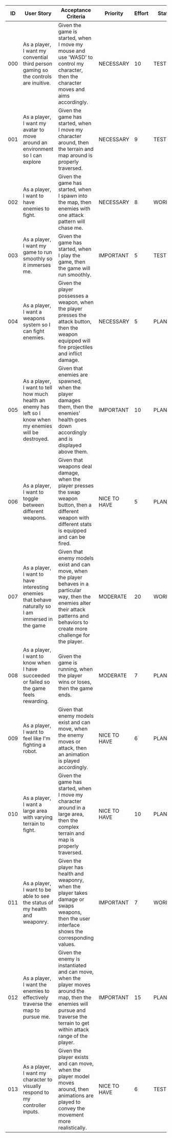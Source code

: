 | ID  | User Story                                                                                                 | Acceptance Criteria                                                                                                                                                                          | Priority     | Effort | Status  | 
|-----|------------------------------------------------------------------------------------------------------------|----------------------------------------------------------------------------------------------------------------------------------------------------------------------------------------------|--------------|--------|---------| 
| 000 | As a player, I want my convential third person gaming so the controls are inuitive.                        | Given the game is started, when I move my mouse and use 'WASD' to control my character, then the character moves and aims accordingly.                                                       | NECESSARY    | 10     | TESTING | 
| 001 | As a player, I want my avatar to move around an environment so I can explore                               | Given the game has started, when I move my character around, then the terrain and map around is properly traversed.                                                                          | NECESSARY    | 9      | TESTING | 
| 002 | As a player, I want to have enemies to fight.                                                              | Given the game has started, when I spawn into the map, then enemies with one attack pattern will chase me.                                                                                   | NECESSARY    | 8      | WORKING | 
| 003 | As a player, I want my game to run smoothly so it immerses me.                                             | Given the game has started, when I play the game, then the game will run smoothly.                                                                                                           | IMPORTANT    | 5      | TESTING | 
| 004 | As a player, I want a weapons system so I can fight enemies.                                               | Given the player possesses a weapon, when the player presses the attack button, then the weapon equipped will fire projectiles and inflict damage.                                           | NECESSARY    | 5      | PLANNED | 
| 005 | As a player, I want to tell how much health an enemy has left so I know when my enemies will be destroyed. | Given that enemies are spawned, when the player damages them, then the enemies' health goes down accordingly and is displayed above them.                                                    | IMPORTANT    | 10     | PLANNED | 
| 006 | As a player, I want to toggle between different weapons.                                                   | Given that weapons deal damage, when the player presses the swap weapon button, then a different weapon with different stats is equipped and can be fired.                                   | NICE TO HAVE | 5      | PLANNED | 
| 007 | As a player, I want to have interesting enemies that behave naturally so I am immersed in the game         | Given that enemy models exist and can move, when the player behaves in a particular way, then the enemies alter their attack patterns and behaviors to create more challenge for the player. | MODERATE     | 20     | WORKING | 
| 008 | As a player, I want to know when I have succeeded or failed so the game feels rewarding.                   | Given the game is running, when the player wins or loses, then the game ends.                                                                                                                | MODERATE     | 7      | PLANNED | 
| 009 | As a player, I want to feel like I'm fighting a robot.                                                     | Given that enemy models exist and can move, when the enemy moves or attack, then an animation is played accordingly.                                                                         | NICE TO HAVE | 6      | PLANNED | 
| 010 | As a player, I want a large area with varying terrain to fight.                                            | Given the game has started, when I move my character around in a large area, then the complex terrain and map is properly traversed.                                                         | NICE TO HAVE | 10     | PLANNED | 
| 011 | As a player, I want to be able to see the status of my health and weaponry.                                | Given the player has health and weaponry, when the player takes damage or swaps weapons, then the user interface shows the corresponding values.                                             | IMPORTANT    | 7      | WORKING | 
| 012 | As a player, I want the enemies to effectively traverse the map to pursue me.                              | Given the enemy is instantiated and can move, when the player moves around the map, then the enemies will pursue and traverse the terrain to get within attack range of the player.          | IMPORTANT    | 15     | PLANNED | 
| 013 | As a player, I want my character to visually respond to my controller inputs.                              | Given the player exists and can move, when the player model moves around, then animations are played to convey the movement more realistically.                                              | NICE TO HAVE | 6      | TESTING | 
